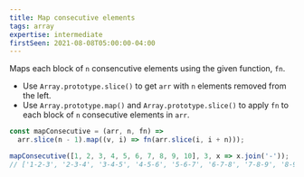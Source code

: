 ```yaml
---
title: Map consecutive elements
tags: array
expertise: intermediate
firstSeen: 2021-08-08T05:00:00-04:00
---
```


Maps each block of `n` consencutive elements using the given function, `fn`.

- Use `Array.prototype.slice()` to get `arr` with `n` elements removed from the left.
- Use `Array.prototype.map()` and `Array.prototype.slice()` to apply `fn` to each block of `n` consecutive elements in `arr`.

```js
const mapConsecutive = (arr, n, fn) =>
  arr.slice(n - 1).map((v, i) => fn(arr.slice(i, i + n)));
```

```js
mapConsecutive([1, 2, 3, 4, 5, 6, 7, 8, 9, 10], 3, x => x.join('-'));
// ['1-2-3', '2-3-4', '3-4-5', '4-5-6', '5-6-7', '6-7-8', '7-8-9', '8-9-10'];
```
